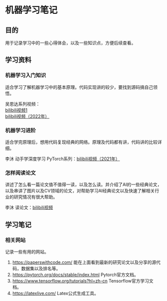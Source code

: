 # 机器学习笔记  

## 目的  

用于记录学习中的一些心得体会，以及一些知识点，方便后续查看。

## 学习资料  

### 机器学习入门知识  

适合学习了解机器学习中的基本原理。代码实现讲的较少，要找到源码搞自己领悟。

吴恩达系列视频：  
[bilibili视频1](https://www.bilibili.com/video/BV164411b7dx?spm_id_from=333.999.0.0&vd_source=778172a184268ff53f4dd0382fd43db1)  
[bilibili视频（2022年）](https://www.bilibili.com/video/BV1Pa411X76s?p=1&vd_source=778172a184268ff53f4dd0382fd43db1)  

### 机器学习进阶  

适合学完原理后，想用代码复现经典的网络。原理及代码都有讲，代码讲的比较详细。

李沐 动手学深度学习 PyTorch系列：[bilibili视频（2021年）](https://space.bilibili.com/1567748478/channel/seriesdetail?sid=358497)  

### 怎样阅读论文  

讲述了怎么看一篇论文值不值得一读，以及怎么读。并介绍了AI的一些经典论文，以及串讲了图片以及CV领域的论文，对帮助学习AI经典论文以及快速了解相关行业的研究情况有很大帮助。

李沐 读论文：[bilibili视频](https://space.bilibili.com/1567748478/channel/seriesdetail?sid=398820)  

## 学习笔记  

### 相关网站  

记录一些有用的网站。  

1. <https://paperswithcode.com/> 能在上面看到最新的研究论文以及分享的源代码，数据集以及排名等。  
1. <https://pytorch.org/docs/stable/index.html> Pytorch官方文档。  
1. <https://www.tensorflow.org/tutorials?hl=zh-cn> Tensorflow官方学习文档。  
1. <https://latexlive.com/> Latex公式生成工具。  
